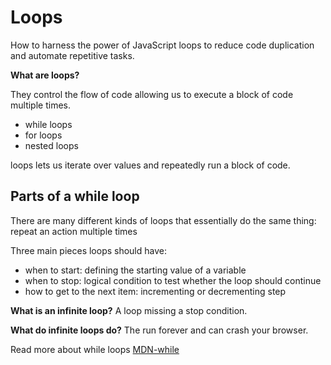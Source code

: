 # Loops

How to harness the power of JavaScript loops to reduce code duplication and automate repetitive tasks.

**What are loops?**

They control the flow of code allowing us to execute a block of code multiple times.

- while loops
- for loops
- nested loops

loops lets us iterate over values and repeatedly run a block of code.

## Parts of a while loop

There are many different kinds of loops that essentially do the same thing: repeat an action multiple times

Three main pieces loops should have:
- when to start: defining the starting value of a variable 
- when to stop: logical condition to test whether the loop should continue
- how to get to the next item: incrementing or decrementing step

**What is an infinite loop?**
A loop missing a stop condition.

**What do infinite loops do?**
The run forever and can crash your browser.

Read more about while loops [MDN-while](https://developer.mozilla.org/en-US/docs/Web/JavaScript/Reference/Statements/while)


